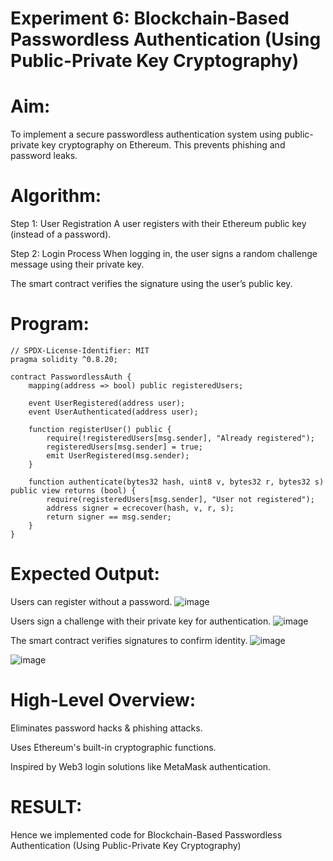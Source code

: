 # Experiment 6: Blockchain-Based Passwordless Authentication (Using Public-Private Key Cryptography)
# Aim:
To implement a secure passwordless authentication system using public-private key cryptography on Ethereum. This prevents phishing and password leaks.

# Algorithm:
Step 1: User Registration
A user registers with their Ethereum public key (instead of a password).


Step 2: Login Process
When logging in, the user signs a random challenge message using their private key.


The smart contract verifies the signature using the user’s public key.



# Program:
```
// SPDX-License-Identifier: MIT
pragma solidity ^0.8.20;

contract PasswordlessAuth {
    mapping(address => bool) public registeredUsers;

    event UserRegistered(address user);
    event UserAuthenticated(address user);

    function registerUser() public {
        require(!registeredUsers[msg.sender], "Already registered");
        registeredUsers[msg.sender] = true;
        emit UserRegistered(msg.sender);
    }

    function authenticate(bytes32 hash, uint8 v, bytes32 r, bytes32 s) public view returns (bool) {
        require(registeredUsers[msg.sender], "User not registered");
        address signer = ecrecover(hash, v, r, s);
        return signer == msg.sender;
    }
}
```

# Expected Output:
Users can register without a password.
![image](https://github.com/user-attachments/assets/85c00289-3857-49a6-ad53-c673935790f2)


Users sign a challenge with their private key for authentication.
![image](https://github.com/user-attachments/assets/5c601ee1-b7a9-408c-a0aa-08b4c2dcac4a)


The smart contract verifies signatures to confirm identity.
![image](https://github.com/user-attachments/assets/35047963-b851-493e-85fb-84f09a529d3c)

![image](https://github.com/user-attachments/assets/5137e293-f72a-4793-9531-a6edc71f026e)




# High-Level Overview:
Eliminates password hacks & phishing attacks.


Uses Ethereum's built-in cryptographic functions.


Inspired by Web3 login solutions like MetaMask authentication.

# RESULT: 

Hence we implemented code for Blockchain-Based Passwordless Authentication (Using Public-Private Key Cryptography)
